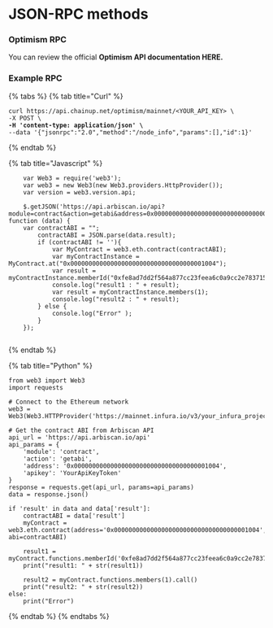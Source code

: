 # JSON-RPC methods

### **Optimism** RPC

You can review the official **Optimism API documentation HERE.**&#x20;

### Example RPC

{% tabs %}
{% tab title="Curl" %}
<pre><code>curl https://api.chainup.net/optimism/mainnet/&#x3C;YOUR_API_KEY> \
-X POST \
<strong>-H 'content-type: application/json' \
</strong>--data '{"jsonrpc":"2.0","method":"/node_info","params":[],"id":1}' 
</code></pre>
{% endtab %}

{% tab title="Javascript" %}
```
    var Web3 = require('web3');
    var web3 = new Web3(new Web3.providers.HttpProvider());
    var version = web3.version.api;
            
    $.getJSON('https://api.arbiscan.io/api?module=contract&action=getabi&address=0x0000000000000000000000000000000000001004&apikey=YourApiKeyToken', function (data) {
    var contractABI = "";
        contractABI = JSON.parse(data.result);
        if (contractABI != ''){
            var MyContract = web3.eth.contract(contractABI);
            var myContractInstance = MyContract.at("0x0000000000000000000000000000000000001004");
            var result = myContractInstance.memberId("0xfe8ad7dd2f564a877cc23feea6c0a9cc2e783715");
            console.log("result1 : " + result);
            var result = myContractInstance.members(1);
            console.log("result2 : " + result);
        } else {
            console.log("Error" );
        }
    });
         
```
{% endtab %}

{% tab title="Python" %}
```
from web3 import Web3
import requests

# Connect to the Ethereum network
web3 = Web3(Web3.HTTPProvider('https://mainnet.infura.io/v3/your_infura_project_id'))

# Get the contract ABI from Arbiscan API
api_url = 'https://api.arbiscan.io/api'
api_params = {
    'module': 'contract',
    'action': 'getabi',
    'address': '0x0000000000000000000000000000000000001004',
    'apikey': 'YourApiKeyToken'
}
response = requests.get(api_url, params=api_params)
data = response.json()

if 'result' in data and data['result']:
    contractABI = data['result']
    myContract = web3.eth.contract(address='0x0000000000000000000000000000000000001004', abi=contractABI)
    
    result1 = myContract.functions.memberId('0xfe8ad7dd2f564a877cc23feea6c0a9cc2e783715').call()
    print("result1: " + str(result1))
    
    result2 = myContract.functions.members(1).call()
    print("result2: " + str(result2))
else:
    print("Error")

```
{% endtab %}
{% endtabs %}
